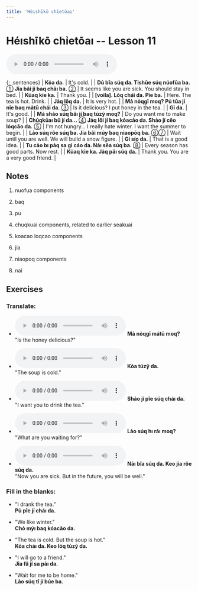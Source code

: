 ```yaml
---
title: 'Héıshīkō chỉetōaı'
---
```

# **Héıshīkō chỉetōaı** -- Lesson 11

<audio id="mainaudio" controls src="lesson.mp3"></audio>

{: .sentences}
| **Kỏa da.** | It's cold. |
| **Dủ bîa súq da. Tỉshūe súq núofūa ba.** [①](#fn-1) **Jỉa bâi jí baq chảı ba.** [②](#fn-2) | It seems like you are sick. You should stay in bed. |
| **Kủaq kỉe ka.** | Thank you. |
| **[voila]. Lỏq chái da. Pỉe ba.** | Here. The tea is hot. Drink. |
| **Jảq lôq da.** | It is very hot. |
| **Mả nỏqgī moq? Pủ tûa jí nîe baq mảtū chái da.** [③](#fn-3) | Is it delicious? I put honey in the tea. |
| **Gỉ da.** | It's good. |
| **Mả shảo súq bâı jí baq tủzȳ moq?** | Do you want me to make soup? |
| **Chủqkūaı bũ jí da...** [④](#fn-4) **Jảq lôi jí baq kỏacāo da. Shảo jí cêo lóqcāo da.** [⑤](#fn-5) | I'm not hungry... I really hate winter. I want the summer to begin. |
| **Lảo súq rôe súq ba. Jỉa bâi múy baq nỉaopōq ba.** [⑥](#fn-6)[⑦](#fn-7) | Wait until you are well. We will build a snow figure. |
| **Gỉ sío da.** | That is a good idea. |
| **Tu cảo bı pảq sa gỉ cáo da. Nảı sêa súq ba.** [⑧](#fn-8) | Every season has good parts. Now rest. |
| **Kủaq kỉe ka. Jảq pâı súq da.** | Thank you. You are a very good friend. |

## Notes

1. <a name="fn-1" /> nuofua components

2. <a name="fn-2" /> baq

3. <a name="fn-3" /> pu

4. <a name="fn-4" /> chuqkuai components, related to earlier seakuai

5. <a name="fn-5" /> koacao loqcao components

6. <a name="fn-6" /> jia

7. <a name="fn-7" /> niaopoq components

8. <a name="fn-8" /> nai

## Exercises

### Translate:

- <audio controls src="ex1.mp3"></audio>
  **Mả nỏqgī mátū moq?**  
  <span class="spoiler">"Is the honey delicious?"</span>
  
- <audio controls src="ex2.mp3"></audio>
  **Kỏa túzȳ da.**  
  <span class="spoiler">"The soup is cold."</span>
  
- <audio controls src="ex3.mp3"></audio>
  **Shảo jí pîe súq cháı da.**  
  <span class="spoiler">"I want you to drink the tea."</span>
  
- <audio controls src="ex4.mp3"></audio>
  **Lảo súq hı rảı moq?**  
  <span class="spoiler">"What are you waiting for?"</span>
  
- <audio controls src="ex5.mp3"></audio>
  **Nảı bîa súq da. Keo jỉa rôe súq da.**  
  <span class="spoiler">"Now you are sick. But in the future, you will be well."</span>

### Fill in the blanks:

- "I drank the tea."  
  **<span class="spoiler">Pủ</span> pîe jí <span class="spoiler">cháı</span> da.**
  
- "We like winter."  
  **Chỏ <span class="spoiler">mýı</span> baq <span class="spoiler">kóacāo</span> da.**
  
- "The tea is cold. But the soup is hot."  
  **<span class="spoiler">Kỏa</span> cháı da. Keo <span class="spoiler">lỏq</span> túzȳ da.**
  
- "I will go to a friend."  
  **<span class="spoiler">Jỉa</span> fâ jí sa <span class="spoiler">pảı</span> da.**
  
- "Wait for me to be home."  
  **<span class="spoiler">Lảo</span> súq <span class="spoiler">tî</span> jí búe <span class="spoiler">ba</span>.**
